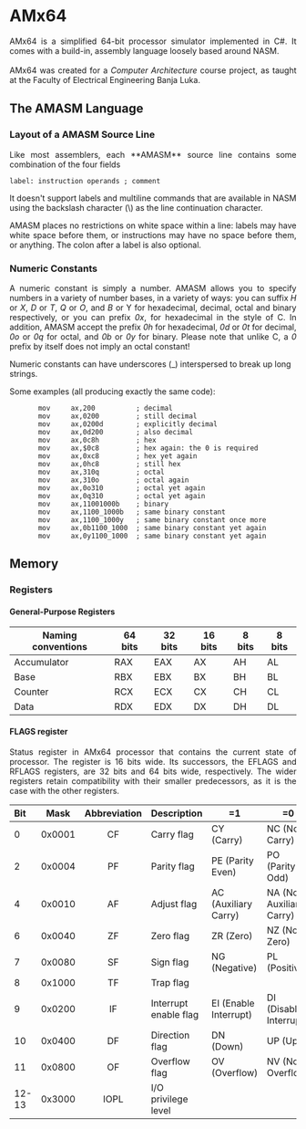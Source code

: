 # AMx64
<p align="justify">AMx64 is a simplified 64-bit processor simulator implemented in C#. It comes with a build-in, assembly language loosely based around NASM.<br><br>
AMx64 was created for a <i>Computer Architecture</i> course project, as taught at the Faculty of Electrical Engineering Banja Luka.</p>

## The AMASM Language
### Layout of a AMASM Source Line
<p align="justify">Like most assemblers, each **AMASM** source line contains some combination of the four fields <p>

`label: instruction operands ; comment`

<p align="justify">It doesn't support labels and multiline commands that are available in NASM using the backslash character (\) as the line continuation character. </p>

<p align="justify">AMASM places no restrictions on white space within a line: labels may have white space before them, or instructions may have no space before them, or anything. The colon after a label is also optional.</p>

### Numeric Constants
<p align="justify">A numeric constant is simply a number. AMASM allows you to specify numbers in a variety of number bases, in a variety of ways: you can suffix <i>H</i> or <i>X</i>, <i>D</i> or <i>T</i>, <i>Q</i> or <i>O</i>, and <i>B</i> or </i>Y</i> for hexadecimal, decimal, octal and binary respectively, or you can prefix <i>0x</i>, for hexadecimal in the style of C. In addition, AMASM accept the prefix <i>0h</i> for hexadecimal, <i>0d</i> or <i>0t</i> for decimal, <i>0o</i> or <i>0q</i> for octal, and <i>0b</i> or <i>0y</i> for binary. Please note that unlike C, a <i>0</i> prefix by itself does not imply an octal constant!</p>

Numeric constants can have underscores (_) interspersed to break up long strings.

Some examples (all producing exactly the same code):
 ```
        mov     ax,200          ; decimal 
        mov     ax,0200         ; still decimal 
        mov     ax,0200d        ; explicitly decimal 
        mov     ax,0d200        ; also decimal 
        mov     ax,0c8h         ; hex 
        mov     ax,$0c8         ; hex again: the 0 is required 
        mov     ax,0xc8         ; hex yet again 
        mov     ax,0hc8         ; still hex 
        mov     ax,310q         ; octal 
        mov     ax,310o         ; octal again 
        mov     ax,0o310        ; octal yet again 
        mov     ax,0q310        ; octal yet again 
        mov     ax,11001000b    ; binary 
        mov     ax,1100_1000b   ; same binary constant 
        mov     ax,1100_1000y   ; same binary constant once more 
        mov     ax,0b1100_1000  ; same binary constant yet again 
        mov     ax,0y1100_1000  ; same binary constant yet again
```

## Memory
### Registers
#### General-Purpose Registers
 Naming conventions | 64 bits | 32 bits | 16 bits | 8 bits | 8 bits |
| - | - | - | - | - | - |
| Accumulator | RAX | EAX | AX | AH | AL
| Base | RBX | EBX | BX | BH | BL 
| Counter | RCX | ECX | CX | CH | CL 
| Data | RDX | EDX | DX | DH | DL 
#### FLAGS register
<p align="justify">Status register in AMx64 processor that contains the current state of processor. The register is 16 bits wide. Its successors, the EFLAGS and RFLAGS registers, are 32 bits and 64 bits wide, respectively. The wider registers retain compatibility with their smaller predecessors, as it is the case with the other registers.</p>

Bit | Mask | Abbreviation | Description | =1 | =0
| :- | - | :-: | - | - | - 
0 | 0x0001 | CF | Carry flag | CY (Carry) | NC (No Carry) 
2 | 0x0004 | PF | Parity flag | PE (Parity Even) | PO (Parity Odd)
4 | 0x0010 | AF | Adjust flag | AC (Auxiliary Carry) | NA (No Auxiliary Carry)
6 | 0x0040 | ZF | Zero flag | ZR (Zero) | NZ (Not Zero)
7 | 0x0080 | SF | Sign flag | NG (Negative) | PL (Positive)
8 | 0x1000 | TF | Trap flag |
9 | 0x0200 | IF | Interrupt enable flag | EI (Enable Interrupt) | DI (Disable Interrupt)
10 | 0x0400 | DF | Direction flag | DN (Down) | UP (Up)
11 | 0x0800 | OF | Overflow flag | OV (Overflow) | NV (Not Overflow)
12-13 | 0x3000 | IOPL | I/O privilege level